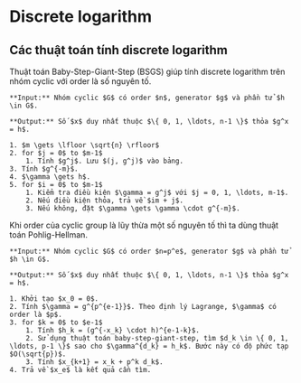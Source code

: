 # Discrete logarithm

## Các thuật toán tính discrete logarithm

Thuật toán Baby-Step-Giant-Step (BSGS) giúp tính discrete logarithm trên nhóm cyclic với order là số nguyên tố.

````{prf:algorithm} Thuật toán Baby-Step-Giant-Step
**Input:** Nhóm cyclic $G$ có order $n$, generator $g$ và phần tử $h \in G$.

**Output:** Số $x$ duy nhất thuộc $\{ 0, 1, \ldots, n-1 \}$ thỏa $g^x = h$.

1. $m \gets \lfloor \sqrt{n} \rfloor$
2. for $j = 0$ to $m-1$
    1. Tính $g^j$. Lưu $(j, g^j)$ vào bảng.
3. Tính $g^{-m}$.
4. $\gamma \gets h$.
5. for $i = 0$ to $m-1$
    1. Kiểm tra điều kiện $\gamma = g^j$ với $j = 0, 1, \ldots, m-1$.
    2. Nếu điều kiện thỏa, trả về $im + j$.
    3. Nếu không, đặt $\gamma \gets \gamma \cdot g^{-m}$.
````

Khi order của cyclic group là lũy thừa một số nguyên tố thì ta dùng thuật toán Pohlig-Hellman.

````{prf:algorithm} Thuật toán Pohlig-Hellman
**Input:** Nhóm cyclic $G$ có order $n=p^e$, generator $g$ và phần tử $h \in G$.

**Output:** Số $x$ duy nhất thuộc $\{ 0, 1, \ldots, n-1 \}$ thỏa $g^x = h$.

1. Khởi tạo $x_0 = 0$.
2. Tính $\gamma = g^{p^{e-1}}$. Theo định lý Lagrange, $\gamma$ có order là $p$.
3. for $k = 0$ to $e-1$
    1. Tính $h_k = (g^{-x_k} \cdot h)^{e-1-k}$.
    2. Sử dụng thuật toán baby-step-giant-step, tìm $d_k \in \{ 0, 1, \ldots, p-1 \}$ sao cho $\gamma^{d_k} = h_k$. Bước này có độ phức tạp $O(\sqrt{p})$.
    3. Tính $x_{k+1} = x_k + p^k d_k$.
4. Trả về $x_e$ là kết quả cần tìm.
````
